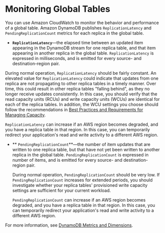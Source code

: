 # Monitoring Global Tables<a name="globaltables_monitoring"></a>

You can use Amazon CloudWatch to monitor the behavior and performance of a global table\. Amazon DynamoDB publishes `ReplicationLatency` and `PendingReplicationCount` metrics for each replica in the global table\.
+  **`ReplicationLatency`**—the elapsed time between an updated item appearing in the DynamoDB stream for one replica table, and that item appearing in another replica in the global table\. `ReplicationLatency` is expressed in milliseconds, and is emitted for every source\- and destination\-region pair\.

  During normal operation, `ReplicationLatency` should be fairly constant\. An elevated value for `ReplicationLatency` could indicate that updates from one replica are not propagating to other replica tables in a timely manner\. Over time, this could result in other replica tables "falling behind", as they no longer receive updates consistently\. In this case, you should verify that the read capacity units \(RCUs\) and write capacity units \(WCUs\) are identical for each of the replica tables\. In addition, the WCU settings you choose should follow the recommendations in [Best Practices and Requirements for Managing Capacity](globaltables_reqs_bestpractices.md#globaltables_reqs_bestpractices.tables)\.

  `ReplicationLatency` can increase if an AWS region becomes degraded, and you have a replica table in that region\. In this case, you can temporarily redirect your application's read and write activity to a different AWS region\.
+ ** `PendingReplicationCount`**—the number of item updates that are written to one replica table, but that have not yet been written to another replica in the global table\. `PendingReplicationCount` is expressed in number of items, and is emitted for every source\- and destination\-region pair\.

  During normal operation, `PendingReplicationCount` should be very low\. If `PendingReplicationCount` increases for extended periods, you should investigate whether your replica tables' provisioned write capacity settings are sufficient for your current workload\.

  `PendingReplicationCount` can increase if an AWS region becomes degraded, and you have a replica table in that region\. In this case, you can temporarily redirect your application's read and write activity to a different AWS region\.

 For more information, see [DynamoDB Metrics and Dimensions](metrics-dimensions.md)\. 